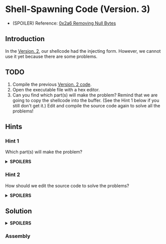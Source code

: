 # Shell-Spawning Code (Version. 3)

* (SPOILER) Reference: [0x2a6 Removing Null Bytes](https://bista.sites.dmi.unipg.it/didattica/sicurezza-pg/buffer-overrun/hacking-book/0x2a0-writing_shellcode.html)

## Introduction
In the [Version. 2](https://github.com/reruo321/OS-Self-Study/tree/main/00003-Writing-Shellcode/x86/00002-Shell-Spawning-Code/Version-002),
our shellcode had the injecting form.
However, we cannot use it yet because there are some problems.

## TODO
1. Compile the previous [Version. 2 code](https://github.com/reruo321/OS-Self-Study/blob/main/00003-Writing-Shellcode/x86/00002-Shell-Spawning-Code/Version-002/src/spawn2.s).
2. Open the executable file with a hex editor.
3. Can you find which part(s) will make the problem? Remind that we are going to copy the shellcode into the buffer. (See the Hint 1 below if you still don't get it.) Edit and compile the source code again to solve all the problems!

## Hints
### Hint 1
Which part(s) will make the problem?

<details>
  <summary><b>SPOILERS</b></summary>
  
We will inject the shellcode using buffer for some vulnerable C functions, such as `strcpy`, `strcat`, and `printf`.

There are some `00`s in the code. `00` is the hexadecimal notation for null.
Imagine, you are going to put a bunch of bytes including `\0`s into the `strcpy`! `\0` is used to mark an end of the string, so only some bytes in front of the first `00` will run.
</details>

### Hint 2
How should we edit the source code to solve the problems?

<details>
  <summary><b>SPOILERS</b></summary>

The solution itself is very simple: Remove all `00`s in the object file!

You might try to erase the `00`s in the object file with a hex editor... Of course you can't. STOP IT! Edit the assembly source code instead than messing up the object file. When you are forced to edit raw machine code, there will be mainly three reasons:

1. Source code is unavailable or corrupted.
2. For security or hacking purposes.
3. Implement custom functionality or work around hardware limitations when working on low-level software. (Bootloader, firmware, etc..)

Unless you are a machine or you have some valid reasons to edit the raw machine code, don't do that. It is error-prone behavior, and harder to solve the problem. It is not a common practice in regular development.

Before modifying something, let's analyze the machine code with the original source code first! `objdump` is very useful to see both codes. Note that with the `-M suffix` option, it will print the exact mnemonic suffix.

    $ objdump -d -M suffix spawn2.o

You may notice some instructions produced `00`s. For example,

    movl $0, %eax

Has the machine code representation like this:

    b8 00 00 00 00

Now think about why `00`s are included. How to remove them without violating the functionality of the instructions?

</details>

## Solution
<details>
  <summary><b>SPOILERS</b></summary>
</details>

### Assembly
    
